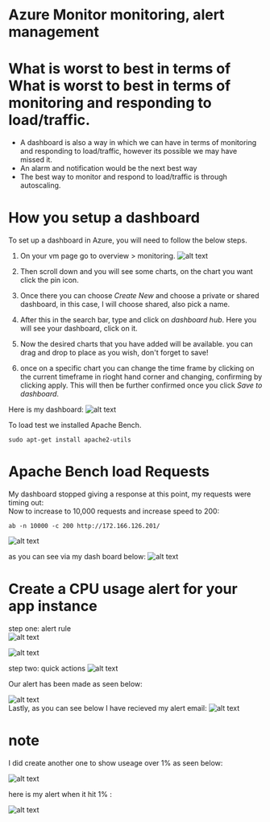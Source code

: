 # Azure Monitor monitoring, alert management 


# What is worst to best in terms of What is worst to best in terms of monitoring and responding to load/traffic.

* A dashboard is also a way in which we can have in terms of monitoring and responding to load/traffic, however  its possible we may have missed it.
* An alarm and notification would be the next best way
* The best way to monitor and respond to load/traffic is through autoscaling.

# How you setup a dashboard

To set up a dashboard in Azure, you will need to follow the below steps.

1. On your vm page go to overview > monitoring.
 ![alt text](<Screenshot 2024-03-14 at 14.24.23.png>)

2. Then scroll down and you will see some charts, on the chart you want click the pin icon.
3. Once there you can choose *Create New* and choose a private or shared dashboard, in this case, I will choose shared, also pick a name.
4. After this in the search bar, type and click on *dashboard hub*. Here you will see your dashboard, click on it.
5. Now the desired charts that you have added will be available. you can drag and drop to place as you wish, don't forget to save!
6. once on a specific chart you can change the time frame by clicking on the current timeframe in rioght hand corner and changing, confirming by clicking apply. This will then be further confirmed once you click *Save to dashboard*.
   
Here is my dashboard:
![alt text](<Screenshot 2024-03-14 at 14.30.50.png>)


To load test we installed Apache Bench.
 ```
sudo apt-get install apache2-utils
 ```

# Apache Bench load Requests
My dashboard stopped giving a response at this point, my requests were timing out: <br>
Now to increase to 10,000 requests and increase speed to 200:
 ```
ab -n 10000 -c 200 http://172.166.126.201/
 ```
![alt text](<Screenshot 2024-03-14 at 14.03.57.png>)

as you can see via my dash board below:
![alt text](<Screenshot 2024-03-14 at 14.34.00.png>)


# Create a CPU usage alert for your app instance 


step one: alert rule
<br>
![alt text](<Screenshot 2024-03-14 at 14.39.08.png>)


![alt text](<Screenshot 2024-03-14 at 14.40.38.png>)

step two: quick actions
![alt text](<Screenshot 2024-03-14 at 14.44.42.png>)

Our alert has been made as seen below:
<br>

![alt text](<../blob_storage/Screenshot 2024-03-14 at 14.46.06.png>)
<br>
Lastly, as you can see below I have recieved my alert email:
![alt text](<Screenshot 2024-03-14 at 14.53.38.png>)

# note
I did create another one to show useage over 1%
as seen below:

![alt text](<Screenshot 2024-03-14 at 15.01.02.png>)

here is my alert when it hit 1% :

![alt text](<Screenshot 2024-03-14 at 15.10.47.png>)